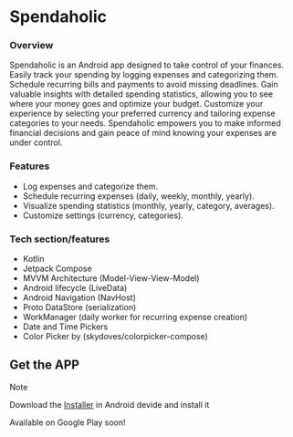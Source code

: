 # Spendaholic

### Overview
Spendaholic is an Android app designed to take control of your finances. Easily track your spending by logging expenses and categorizing them. Schedule recurring bills and payments to avoid missing deadlines. Gain valuable insights with detailed spending statistics, allowing you to see where your money goes and optimize your budget. Customize your experience by selecting your preferred currency and tailoring expense categories to your needs. Spendaholic empowers you to make informed financial decisions and gain peace of mind knowing your expenses are under control.

### Features
- Log expenses and categorize them.
- Schedule recurring expenses (daily, weekly, monthly, yearly).
- Visualize spending statistics (monthly, yearly, category, averages).
- Customize settings (currency, categories).

### Tech section/features 
- Kotlin
- Jetpack Compose
- MVVM Architecture (Model-View-View-Model)
- Android lifecycle (LiveData)
- Android Navigation (NavHost)
- Proto DataStore (serialization)
- WorkManager (daily worker for recurring expense creation)
- Date and Time Pickers
- Color Picker by (skydoves/colorpicker-compose)

## Get the APP
> [!NOTE]
> Download the [Installer](https://github.com/ricardoliveira5ro/Spendaholic/blob/master/app/release/app-release.apk) in Android devide and install it

Available on Google Play soon!
